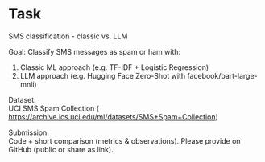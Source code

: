 # Task

SMS classification - classic vs. LLM

Goal: Classify SMS messages as spam or ham with:
1) Classic ML approach (e.g. TF-IDF + Logistic Regression)
2) LLM approach (e.g. Hugging Face Zero-Shot with facebook/bart-large-mnli)

Dataset:  
UCI SMS Spam Collection ( https://archive.ics.uci.edu/ml/datasets/SMS+Spam+Collection)

Submission:  
Code + short comparison (metrics & observations). Please provide on GitHub (public or share as link).
